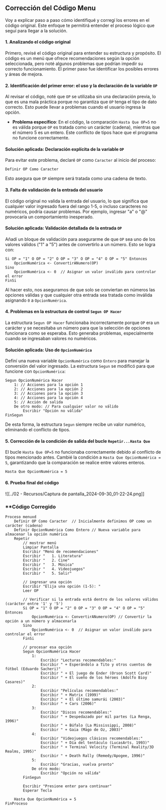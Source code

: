 ## Corrección del Código Menu

Voy a explicar paso a paso cómo identifiqué y corregí los errores en el código original. Este enfoque te permitirá entender el proceso lógico que seguí para llegar a la solución.

#### **1. Analizando el código original**

Primero, revisé el código original para entender su estructura y propósito. El código es un menú que ofrece recomendaciones según la opción seleccionada, pero noté algunos problemas que podrían impedir su correcto funcionamiento. El primer paso fue identificar los posibles errores y áreas de mejora.

#### **2. Identificación del primer error: el uso y la declaración de la variable `OP`**

Al revisar el código, noté que `OP` se utilizaba sin una declaración previa, lo que es una mala práctica porque no garantiza que `OP` tenga el tipo de dato correcto. Esto puede llevar a problemas cuando el usuario ingresa la opción.

- **Problema específico**: En el código, la comparación `Hasta Que OP=5` no es válida porque `OP` es tratada como un carácter (cadena), mientras que el número 5 es un entero. Este conflicto de tipos hace que el programa no funcione correctamente.

#### **Solución aplicada: Declaración explícita de la variable `OP`**

Para evitar este problema, declaré `OP` como `Caracter` al inicio del proceso:

```pseudocodigo
Definir OP Como Caracter
```

Esto asegura que `OP` siempre será tratada como una cadena de texto.

#### **3. Falta de validación de la entrada del usuario**

El código original no valida la entrada del usuario, lo que significa que cualquier valor ingresado fuera del rango 1-5, o incluso caracteres no numéricos, podría causar problemas. Por ejemplo, ingresar "a" o "@" provocaría un comportamiento inesperado.

#### **Solución aplicada: Validación detallada de la entrada `OP`**

Añadí un bloque de validación para asegurarme de que `OP` sea uno de los valores válidos ("1" a "5") antes de convertirlo a un número. Esto se logra con:

```pseudocodigo
Si OP = "1" O OP = "2" O OP = "3" O OP = "4" O OP = "5" Entonces
    OpcionNumérica <- ConvertirANumero(OP)
Sino
    OpcionNumérica <- 0  // Asignar un valor inválido para controlar el error
FinSi
```

Al hacer esto, nos aseguramos de que solo se conviertan en números las opciones válidas y que cualquier otra entrada sea tratada como inválida asignando `0` a `OpcionNumérica`.

#### **4. Problemas en la estructura de control `Segun OP Hacer`**

La estructura `Segun OP Hacer` funcionaba incorrectamente porque `OP` era un carácter y se necesitaba un número para que la selección de opciones funcionara como se esperaba. Esto generaba problemas, especialmente cuando se ingresaban valores no numéricos.

#### **Solución aplicada: Uso de `OpcionNumérica`**

Definí una nueva variable `OpcionNumérica` como `Entero` para manejar la conversión del valor ingresado. La estructura `Segun` se modificó para que funcione con `OpcionNumérica`:

```pseudocodigo
Segun OpcionNumérica Hacer
    1: // Acciones para la opción 1
    2: // Acciones para la opción 2
    3: // Acciones para la opción 3
    4: // Acciones para la opción 4
    5: // Acción de salida
    De otro modo: // Para cualquier valor no válido
        Escribir "Opción no válida"
FinSegun
```

De esta forma, la estructura `Segun` siempre recibe un valor numérico, eliminando el conflicto de tipos.

#### **5. Corrección de la condición de salida del bucle `Repetir...Hasta Que`**

El bucle `Hasta Que OP=5` no funcionaba correctamente debido al conflicto de tipos mencionado antes. Cambié la condición a `Hasta Que OpcionNumérica = 5`, garantizando que la comparación se realice entre valores enteros.

```pseudocodigo
Hasta Que OpcionNumérica = 5
```

#### **6. Prueba final del código**

![[../02 - Recursos/Captura de pantalla_2024-09-30_01-22-24.png]]

### **Código Corregido

```pseudocodigo
Proceso menuxd
    Definir OP Como Caracter  // Inicialmente definimos OP como un carácter (cadena)
    Definir OpcionNumérica Como Entero // Nueva variable para almacenar la opción numérica
    Repetir
        // mostrar menú
        Limpiar Pantalla
        Escribir "Menú de recomendaciones"
        Escribir "   1. Literatura"
        Escribir "   2. Cine"
        Escribir "   3. Música"
        Escribir "   4. Videojuegos"
        Escribir "   5. Salir"
        
        // ingresar una opción
        Escribir "Elija una opción (1-5): "
        Leer OP
        
        // Verificar si la entrada está dentro de los valores válidos (carácter entre '1' y '5')
        Si OP = "1" O OP = "2" O OP = "3" O OP = "4" O OP = "5" Entonces
            OpcionNumérica <- ConvertirANumero(OP) // Convertir la opción a un número y almacenarla
        Sino
            OpcionNumérica <- 0  // Asignar un valor inválido para controlar el error
        FinSi
        
        // procesar esa opción
        Segun OpcionNumérica Hacer
            1:
                Escribir "Lecturas recomendables:"
                Escribir " + Esperándolo a Tito y otros cuentos de fútbol (Eduardo Sacheri)"
                Escribir " + El juego de Ender (Orson Scott Card)"
                Escribir " + El sueño de los héroes (Adolfo Bioy Casares)"
            2:
                Escribir "Películas recomendables:"
                Escribir " + Matrix (1999)"
                Escribir " + El último samurái (2003)"
                Escribir " + Cars (2006)"
            3:
                Escribir "Discos recomendables:"
                Escribir " + Despedazado por mil partes (La Renga, 1996)"
                Escribir " + Búfalo (La Mississippi, 2008)"
                Escribir " + Gaia (Mägo de Oz, 2003)"
            4:
                Escribir "Videojuegos clásicos recomendables:"
                Escribir " + Día del tentáculo (LucasArts, 1993)"
                Escribir " + Terminal Velocity (Terminal Reality/3D Realms, 1995)"
                Escribir " + Death Rally (Remedy/Apogee, 1996)"
            5:
                Escribir "Gracias, vuelva pronto"
            De otro modo:
                Escribir "Opción no válida"
        FinSegun
        
        Escribir "Presione enter para continuar"
        Esperar Tecla
        
    Hasta Que OpcionNumérica = 5
FinProceso
```

